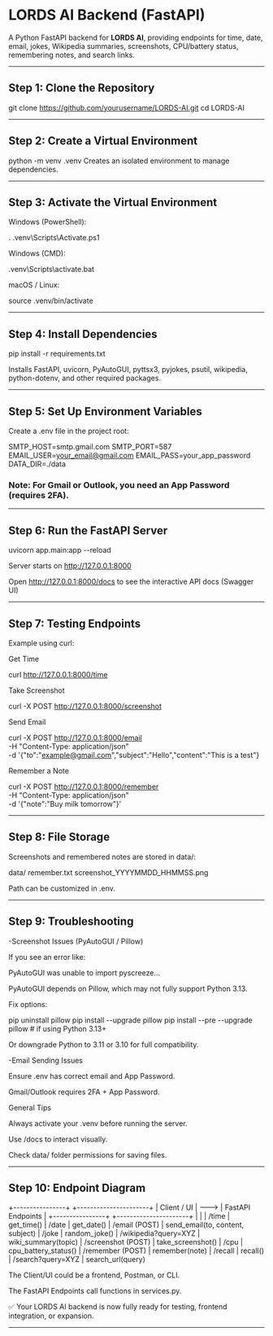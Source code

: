 # LORDS AI Backend (FastAPI)

A Python FastAPI backend for **LORDS AI**, providing endpoints for time, date, email, jokes, Wikipedia summaries, screenshots, CPU/battery status, remembering notes, and search links.

---

## Step 1: Clone the Repository

git clone https://github.com/yourusername/LORDS-AI.git
cd LORDS-AI

---

## Step 2: Create a Virtual Environment

python -m venv .venv
Creates an isolated environment to manage dependencies.

---

## **Step 3: Activate the Virtual Environment**

Windows (PowerShell):

. .venv\Scripts\Activate.ps1


Windows (CMD):

.venv\Scripts\activate.bat


macOS / Linux:

source .venv/bin/activate

---

## **Step 4: Install Dependencies**

pip install -r requirements.txt

Installs FastAPI, uvicorn, PyAutoGUI, pyttsx3, pyjokes, psutil, wikipedia, python-dotenv, and other required packages.

---

## **Step 5: Set Up Environment Variables**

Create a .env file in the project root:

SMTP_HOST=smtp.gmail.com
SMTP_PORT=587
EMAIL_USER=your_email@gmail.com
EMAIL_PASS=your_app_password
DATA_DIR=./data


### **Note: For Gmail or Outlook, you need an App Password (requires 2FA).**

---

## **Step 6: Run the FastAPI Server**

uvicorn app.main:app --reload


Server starts on http://127.0.0.1:8000

Open http://127.0.0.1:8000/docs to see the interactive API docs (Swagger UI)

---

## **Step 7: Testing Endpoints**
Example using curl:

Get Time

curl http://127.0.0.1:8000/time

Take Screenshot

curl -X POST http://127.0.0.1:8000/screenshot

Send Email

curl -X POST http://127.0.0.1:8000/email \
-H "Content-Type: application/json" \
-d '{"to":"example@gmail.com","subject":"Hello","content":"This is a test"}

Remember a Note

curl -X POST http://127.0.0.1:8000/remember \
-H "Content-Type: application/json" \
-d '{"note":"Buy milk tomorrow"}'

---

## **Step 8: File Storage**

Screenshots and remembered notes are stored in data/:

data/
   remember.txt
   screenshot_YYYYMMDD_HHMMSS.png

Path can be customized in .env.

---

## **Step 9: Troubleshooting**
-Screenshot Issues (PyAutoGUI / Pillow)

   If you see an error like:

   PyAutoGUI was unable to import pyscreeze...


   PyAutoGUI depends on Pillow, which may not fully support Python 3.13.

   Fix options:

   pip uninstall pillow
   pip install --upgrade pillow
   pip install --pre --upgrade pillow  # if using Python 3.13+


   Or downgrade Python to 3.11 or 3.10 for full compatibility.

-Email Sending Issues

   Ensure .env has correct email and App Password.

   Gmail/Outlook requires 2FA + App Password.

   General Tips

   Always activate your .venv before running the server.

   Use /docs to interact visually.

   Check data/ folder permissions for saving files.

---

## **Step 10: Endpoint Diagram**
+----------------+           +----------------------+
|   Client / UI  |  --->     |  FastAPI Endpoints   |
+----------------+           +----------------------+
        |                            |
        | /time                      | get_time()
        | /date                      | get_date()
        | /email (POST)              | send_email(to, content, subject)
        | /joke                      | random_joke()
        | /wikipedia?query=XYZ      | wiki_summary(topic)
        | /screenshot (POST)         | take_screenshot()
        | /cpu                       | cpu_battery_status()
        | /remember (POST)           | remember(note)
        | /recall                    | recall()
        | /search?query=XYZ         | search_url(query)


The Client/UI could be a frontend, Postman, or CLI.

The FastAPI Endpoints call functions in services.py.

✅ Your LORDS AI backend is now fully ready for testing, frontend integration, or expansion.


---
